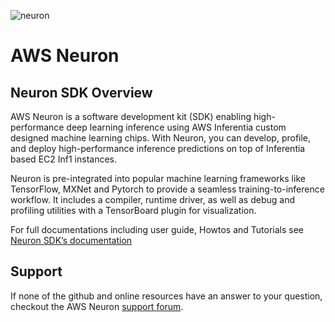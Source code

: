 ![neuron](./docs/images/Site-Merch_Neuron-ML-SDK_Editorial.png)

# AWS Neuron  

## Neuron SDK Overview

AWS Neuron is a software development kit (SDK) enabling high-performance deep learning inference using AWS Inferentia custom designed machine learning chips. With Neuron, you can develop, profile, and deploy high-performance inference predictions on top of Inferentia based EC2
Inf1 instances.

Neuron is pre-integrated into popular machine learning frameworks like TensorFlow, MXNet and Pytorch to provide a seamless training-to-inference workflow. It includes a compiler, runtime driver, as well as debug and profiling utilities with a TensorBoard plugin for visualization.

For full documentations including user guide, Howtos and Tutorials see [Neuron SDK’s documentation](https://aws-neuron-sdk-tmp.readthedocs.io/)

## Support
If none of the github and online resources have an answer to your question, checkout the AWS Neuron [support forum](https://forums.aws.amazon.com/forum.jspa?forumID=355).

